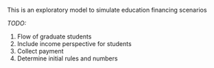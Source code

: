 This is an exploratory model to simulate education financing scenarios

*TODO:* 

1. Flow of graduate students
2. Include income perspective for students
3. Collect payment
4. Determine initial rules and numbers